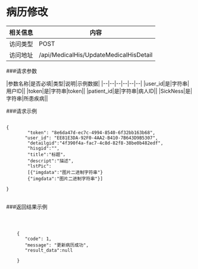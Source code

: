 # 病历修改
|相关信息|内容|
|--|--|
|访问类型|POST|
|访问地址|/api/MedicalHis/UpdateMedicalHisDetail|
###请求参数

|参数名称|是否必填|类型|说明|示例数据|
|--|--|--|--|--|--|
|user_id|是|字符串|用户ID||
|token|是|字符串|token||
|patient_id|是|字符串|病人ID||
|SickNess|是|字符串|所患疾病||

###请求示例
<pre>
<code>
{
        "token": "8e6da47d-ec7c-4994-8540-6f32bb163b68",
       "user_id": "EE81E3DA-92F0-4AA2-B410-7B643D9B5307",
        "detailgid":"4f390f4a-fac7-4c8d-82f8-38be0b482edf",
        "hisgid":"",
        "title":"标题"，
        "descript":"描述",
        "lstPic":
        [{"imgdata":"图片二进制字符串"}
        {"imgdata":"图片二进制字符串"}]

}
</code>
</pre>


###返回结果示例

<pre>
<code>


    {
       "code": 1,
       "message": "更新病历成功",
       "result_data":null

    }



</code>
</pre>
